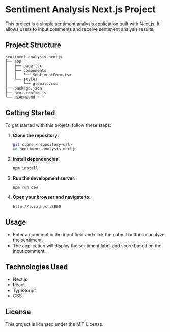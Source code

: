 # Sentiment Analysis Next.js Project

This project is a simple sentiment analysis application built with Next.js. It allows users to input comments and receive sentiment analysis results.

## Project Structure

```
sentiment-analysis-nextjs
├── app
│   ├── page.tsx
│   ├── components
│   │   └── SentimentForm.tsx
│   └── styles
│       └── globals.css
├── package.json
├── next.config.js
└── README.md
```

## Getting Started

To get started with this project, follow these steps:

1. **Clone the repository:**
   ```bash
   git clone <repository-url>
   cd sentiment-analysis-nextjs
   ```

2. **Install dependencies:**
   ```bash
   npm install
   ```

3. **Run the development server:**
   ```bash
   npm run dev
   ```

4. **Open your browser and navigate to:**
   ```
   http://localhost:3000
   ```

## Usage

- Enter a comment in the input field and click the submit button to analyze the sentiment.
- The application will display the sentiment label and score based on the input comment.

## Technologies Used

- Next.js
- React
- TypeScript
- CSS

## License

This project is licensed under the MIT License.